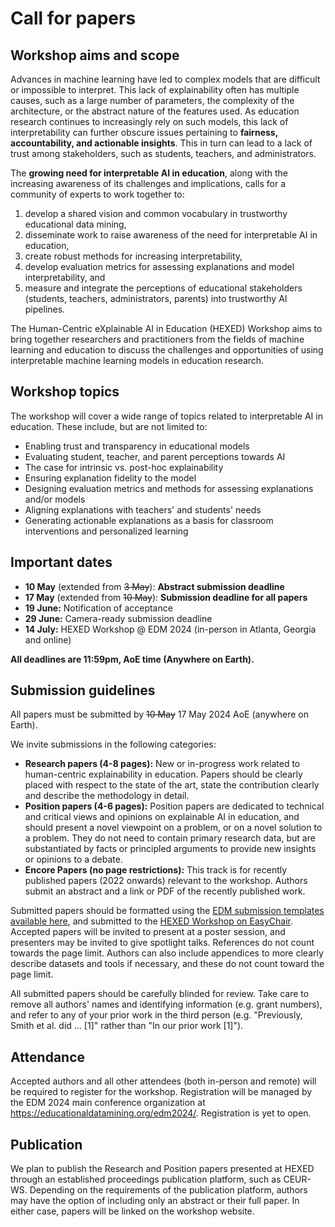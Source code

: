 # Call for papers


## Workshop aims and scope

Advances in machine learning have led to complex models that are difficult or impossible to interpret. This lack of explainability often has multiple causes, such as a large number of parameters, the complexity of the architecture, or the abstract nature of the features used. As education research continues to increasingly rely on such models, this lack of interpretability can further obscure issues pertaining to **fairness, accountability, and actionable insights**. This in turn can lead to a lack of trust among stakeholders, such as students, teachers, and administrators.

The **growing need for interpretable AI in education**, along with the increasing awareness of its challenges and implications, calls for a community of experts to work together to:

1. develop a shared vision and common vocabulary in trustworthy educational data mining,
2. disseminate work to raise awareness of the need for interpretable AI in education,
3. create robust methods for increasing interpretability,
4. develop evaluation metrics for assessing explanations and model interpretability, and
5. measure and integrate the perceptions of educational stakeholders (students, teachers, administrators, parents) into trustworthy AI pipelines.

The Human-Centric eXplainable AI in Education (HEXED) Workshop aims to bring together researchers and practitioners from the fields of machine learning and education to discuss the challenges and opportunities of using interpretable machine learning models in education research.


## Workshop topics

The workshop will cover a wide range of topics related to interpretable AI in education. These include, but are not limited to:

- Enabling trust and transparency in educational models
- Evaluating student, teacher, and parent perceptions towards AI
- The case for intrinsic vs. post-hoc explainability
- Ensuring explanation fidelity to the model
- Designing evaluation metrics and methods for assessing explanations and/or models
- Aligning explanations with teachers' and students' needs
- Generating actionable explanations as a basis for classroom interventions and personalized learning


## Important dates

- **10 May** (extended from ~~3 May~~): **Abstract submission deadline**
- **17 May** (extended from ~~10 May~~): **Submission deadline for all papers**
- **19 June:** Notification of acceptance
- **29 June:** Camera-ready submission deadline
- **14 July:** HEXED Workshop @ EDM 2024 (in-person in Atlanta, Georgia and online)

**All deadlines are 11:59pm, AoE time (Anywhere on Earth).**


## Submission guidelines

All papers must be submitted by ~~10 May~~ 17 May 2024 AoE (anywhere on Earth).

We invite submissions in the following categories:

- **Research papers (4-8 pages):** New or in-progress work related to human-centric explainability in education. Papers should be clearly placed with respect to the state of the art, state the contribution clearly and describe the methodology in detail.
- **Position papers (4-6 pages):** Position papers are dedicated to technical and critical views and opinions on explainable AI in education, and should present a novel viewpoint on a problem, or on a novel solution to a problem. They do not need to contain primary research data, but are substantiated by facts or principled arguments to provide new insights or opinions to a debate.
- **Encore Papers (no page restrictions):** This track is for recently published papers (2022 onwards) relevant to the workshop. Authors submit an abstract and a link or PDF of the recently published work.

Submitted papers should be formatted using the [EDM submission templates available here](https://educationaldatamining.org/edm2024/instructions-for-authors/), and submitted to the [HEXED Workshop on EasyChair](https://easychair.org/my/conference?conf=hexed2024). Accepted papers will be invited to present at a poster session, and presenters may be invited to give spotlight talks. References do not count towards the page limit. Authors can also include appendices to more clearly describe datasets and tools if necessary, and these do not count toward the page limit.

All submitted papers should be carefully blinded for review. Take care to remove all authors' names and identifying information (e.g. grant numbers), and refer to any of your prior work in the third person (e.g. "Previously, Smith et al. did ... [1]" rather than "In our prior work [1]").


## Attendance

Accepted authors and all other attendees (both in-person and remote) will be required to register for the workshop. Registration will be managed by the EDM 2024 main conference organization at <https://educationaldatamining.org/edm2024/>. Registration is yet to open.


## Publication

We plan to publish the Research and Position papers presented at HEXED through an established proceedings publication platform, such as CEUR-WS. Depending on the requirements of the publication platform, authors may have the option of including only an abstract or their full paper. In either case, papers will be linked on the workshop website.
